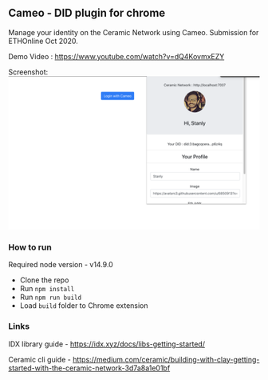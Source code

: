## Cameo - DID plugin for chrome

Manage your identity on the Ceramic Network using Cameo. Submission for ETHOnline Oct 2020.

Demo Video : https://www.youtube.com/watch?v=dQ4KovmxEZY

Screenshot: 
![Cameo](/screenshots/Screenshot%202020-10-22%20at%2011.55.48%20PM.png "Cameo Sreenshot")


### How to run

Required node version - v14.9.0

- Clone the repo
- Run `npm install`
- Run `npm run build`
- Load `build` folder to Chrome extension


### Links
IDX library guide - https://idx.xyz/docs/libs-getting-started/

Ceramic cli guide - https://medium.com/ceramic/building-with-clay-getting-started-with-the-ceramic-network-3d7a8a1e01bf